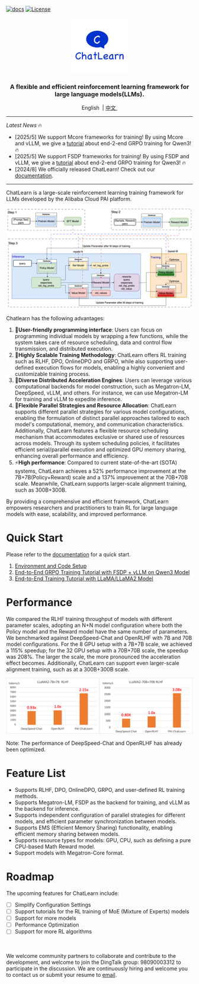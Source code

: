 
[![docs](https://img.shields.io/badge/docs-latest-brightgreen.svg)](https://chatlearn.readthedocs.io/en/latest/)
[![License](https://img.shields.io/badge/License-Apache%202.0-blue.svg)](https://github.com/alibaba/ChatLearn/blob/main/LICENSE)

<p align="center">
  <picture>
    <img alt="ChatLearn" src="docs/images/logo.jpg" width=30%>
  </picture>
</p>

<h3 align="center">
A flexible and efficient reinforcement learning framework for large language models(LLMs).  
</h3>

<p align="center">
        &nbspEnglish&nbsp |  <a href="README_CN.md"> 中文 </a>&nbsp
</p>


---

*Latest News* 🔥
- [2025/5] We support Mcore frameworks for training! By using Mcore and vLLM, we give a [tutorial](docs/en/tutorial/tutorial_grpo_mcore.md) about end-2-end GRPO training for Qwen3! 🔥
- [2025/5] We support FSDP frameworks for training! By using FSDP and vLLM, we give a [tutorial](docs/en/tutorial/tutorial_grpo_fsdp.md) about end-2-end GRPO training for Qwen3! 🔥
- [2024/8] We officially released ChatLearn! Check out our [documentation](docs/en/chatlearn.md).

---

ChatLearn is a large-scale reinforcement learning training framework for LLMs developed by the Alibaba Cloud PAI platform.

![RLHF Flow](docs/images/rlhf.png)

Chatlearn has the following advantages:
1. 🚀**User-friendly programming interface**: Users can focus on programming individual models by wrapping a few functions, while the system takes care of resource scheduling, data and control flow transmission, and distributed execution.
2. 🔧**Highly Scalable Training Methodology**: ChatLearn offers RL training such as RLHF, DPO, OnlineDPO and GRPO, while also supporting user-defined execution flows for models, enabling a highly convenient and customizable training process.
3. 🔄**Diverse Distributed Acceleration Engines**: Users can leverage various computational backends for model construction, such as Megatron-LM, DeepSpeed, vLLM, and others. For instance, we can use Megatron-LM for training and vLLM to expedite inference.
4. 🎯**Flexible Parallel Strategies and Resource Allocation**: ChatLearn supports different parallel strategies for various model configurations, enabling the formulation of distinct parallel approaches tailored to each model's computational, memory, and communication characteristics. Additionally, ChatLearn features a flexible resource scheduling mechanism that accommodates exclusive or shared use of resources across models. Through its system scheduling policies, it facilitates efficient serial/parallel execution and optimized GPU memory sharing, enhancing overall performance and efficiency.
5. ⚡**High performance**: Compared to current state-of-the-art (SOTA) systems, ChatLearn achieves a 52% performance improvement at the 7B+7B(Policy+Reward) scale and a 137% improvement at the 70B+70B scale. Meanwhile, ChatLearn supports larger-scale alignment training, such as 300B+300B.

By providing a comprehensive and efficient framework, ChatLearn empowers researchers and practitioners to train RL for large language models with ease, scalability, and improved performance.

# Quick Start

Please refer to the [documentation](https://chatlearn.readthedocs.io/en/latest/) for a quick start.

1. [Environment and Code Setup](docs/en/installation.md)
2. [End-to-End GRPO Training Tutorial with FSDP + vLLM on Qwen3 Model](docs/en/tutorial/tutorial_grpo_fsdp.md)
3. [End-to-End Training Tutorial with LLaMA/LLaMA2 Model](docs/en/tutorial/tutorial_llama2.md)


# Performance

We compared the RLHF training throughput of models with different parameter scales, adopting an N+N model configuration where both the Policy model and the Reward model have the same number of parameters. We benchmarked against DeepSpeed-Chat and OpenRLHF with 7B and 70B model configurations. For the 8 GPU setup with a 7B+7B scale, we achieved a 115% speedup; for the 32 GPU setup with a 70B+70B scale, the speedup was 208%. The larger the scale, the more pronounced the acceleration effect becomes. Additionally, ChatLearn can support even larger-scale alignment training, such as at a 300B+300B scale.

![Compare Performance](docs/images/perf.png)

Note: The performance of DeepSpeed-Chat and OpenRLHF has already been optimized.

# Feature List

- Supports RLHF, DPO, OnlineDPO, GRPO, and user-defined RL training methods.
- Supports Megatron-LM, FSDP as the backend for training, and vLLM as the backend for inference.
- Supports independent configuration of parallel strategies for different models, and efficient parameter synchronization between models.
- Supports EMS (Efficient Memory Sharing) functionality, enabling efficient memory sharing between models.
- Supports resource types for models: GPU, CPU, such as defining a pure CPU-based Math Reward model.
- Support models with Megatron-Core format.

# Roadmap

The upcoming features for ChatLearn include:
- [ ] Simplify Configuration Settings
- [ ] Support tutorials for the RL training of MoE (Mixture of Experts) models
- [ ] Support for more models
- [ ] Performance Optimization
- [ ] Support for more RL algorithms

<br><br>
We welcome community partners to collaborate and contribute to the development, and welcome to join the DingTalk group: 98090003312 to participate in the discussion.
We are continuously hiring and welcome you to contact us or submit your resume to [email](mailto:wanglin.zj@alibaba-inc.com).
